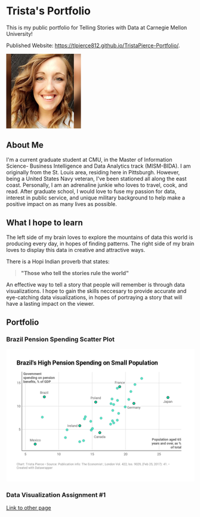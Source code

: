 # Trista's Portfolio
This is my public portfolio for Telling Stories with Data at Carnegie Mellon University!

Published Website: https://tlpierce812.github.io/TristaPierce-Portfolio/.

<img src="Good Profile Pic.jfif" width="200"/>

## About Me
I'm a current graduate student at CMU, in the Master of Information Science- Business Intelligence and Data Analytics track (MISM-BIDA).
I am originally from the St. Louis area, residing here in Pittsburgh. However, being a United States Navy veteran, I've been stationed all along the east coast. 
Personally, I am an adrenaline junkie who loves to travel, cook, and read. After graduate school, I would love to fuse my passion for data, interest in public service, and unique military background to help make a positive impact on as many lives as possible.

## What I hope to learn 
The left side of my brain loves to explore the mountains of data this world is producing every day, in hopes of finding patterns.  The right side of my brain loves to display this data in creative and attractive ways.

There is a Hopi Indian proverb that states: 

> **"Those who tell the 
> stories rule the world"**

An effective way to tell a story that people will remember is through data visualizations. I hope to gain the skills neccesary to provide accurate and eye-catching data visualizations, in hopes of portraying a story that will have a lasting impact on the viewer.

## Portfolio 

### Brazil Pension Spending Scatter Plot
<img src="DataWrapper-Brazil.png" width="800"/>

### Data Visualization Assignment #1
[Link to other page](/dataviz2.md)
